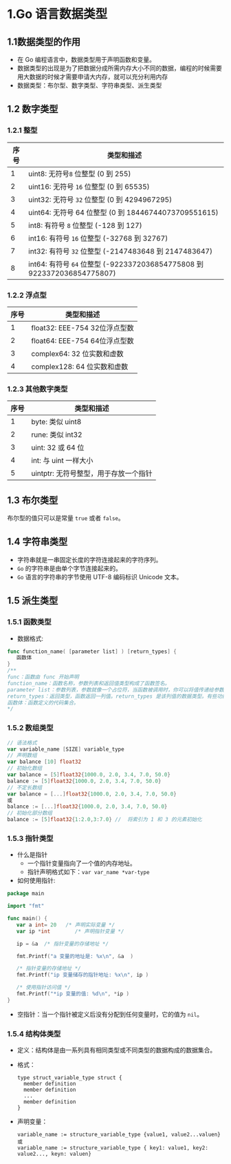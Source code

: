 # 1.Go 语言数据类型
## 1.1数据类型的作用
* 在 Go 编程语言中，数据类型用于声明函数和变量。
* 数据类型的出现是为了把数据分成所需内存大小不同的数据，编程的时候需要用大数据的时候才需要申请大内存，就可以充分利用内存
* 数据类型：布尔型、数字类型、字符串类型、派生类型
## 1.2 数字类型
### 1.2.1 整型
|  序号   | 类型和描述  |
|  ----  | ----  |
| 1  | uint8: 无符号```8``` 位整型 (0 到 255) |
| 2  | uint16: 无符号 ```16``` 位整型 (0 到 65535) |
| 3 | uint32: 无符号 ```32``` 位整型 (0 到 4294967295) |
| 4 | uint64: 无符号 64 位整型 (0 到 18446744073709551615) |
| 5  | int8: 有符号 ```8``` 位整型 (-128 到 127) |
| 6  | int16: 有符号 ```16``` 位整型 (-32768 到 32767) |
| 7  | int32: 有符号 ```32``` 位整型 (-2147483648 到 2147483647) |
| 8  | int64: 有符号 ```64``` 位整型 (-9223372036854775808 到 9223372036854775807) |
### 1.2.2 浮点型
|  序号   | 类型和描述  |
|  ----  | ----  |
| 1 |float32: EEE-754 32位浮点型数 |
| 2  | float64: EEE-754 64位浮点型数 | |
| 3  | complex64: 32 位实数和虚数 |
| 4  | complex128: 64 位实数和虚数 |

### 1.2.3 其他数字类型
|  序号   | 类型和描述  |
|  ----  | ----  |
| 1  | byte: 类似 uint8 |
| 2  | rune: 类似 int32 |
| 3  | uint: 32 或 64 位 |
| 4  | int: 与 uint 一样大小 |
| 5  | uintptr: 无符号整型，用于存放一个指针 |

## 1.3 布尔类型
布尔型的值只可以是常量 ```true``` 或者 ```false```。

## 1.4 字符串类型
* 字符串就是一串固定长度的字符连接起来的字符序列。
* ```Go``` 的字符串是由单个字节连接起来的。
* ```Go``` 语言的字符串的字节使用 UTF-8 编码标识 Unicode 文本。
## 1.5 派生类型
### 1.5.1 函数类型
* 数据格式:
``` go
func function_name( [parameter list] ) [return_types] {
   函数体
}
/**
func：函数由 func 开始声明
function_name：函数名称，参数列表和返回值类型构成了函数签名。
parameter list：参数列表，参数就像一个占位符，当函数被调用时，你可以将值传递给参数，这个值被称为实际参数。参数列表指定的是参数类型、顺序、及参数个数。参数是可选的，也就是说函数也可以不包含参数。
return_types：返回类型，函数返回一列值。return_types 是该列值的数据类型。有些功能不需要返回值，这种情况下 return_types 不是必须的。
函数体：函数定义的代码集合。
*/
```
### 1.5.2 数组类型
```go
// 语法格式
var variable_name [SIZE] variable_type
// 声明数组
var balance [10] float32
// 初始化数组
var balance = [5]float32{1000.0, 2.0, 3.4, 7.0, 50.0}
balance := [5]float32{1000.0, 2.0, 3.4, 7.0, 50.0}
// 不定长数组
var balance = [...]float32{1000.0, 2.0, 3.4, 7.0, 50.0}
或
balance := [...]float32{1000.0, 2.0, 3.4, 7.0, 50.0}
// 初始化部分数组
balance := [5]float32{1:2.0,3:7.0} //  将索引为 1 和 3 的元素初始化
```
### 1.5.3 指针类型
* 什么是指针
  * 一个指针变量指向了一个值的内存地址。
  * 指针声明格式如下：```var var_name *var-type ```
* 如何使用指针:
```go
package main

import "fmt"

func main() {
   var a int= 20   /* 声明实际变量 */
   var ip *int        /* 声明指针变量 */

   ip = &a  /* 指针变量的存储地址 */

   fmt.Printf("a 变量的地址是: %x\n", &a  )

   /* 指针变量的存储地址 */
   fmt.Printf("ip 变量储存的指针地址: %x\n", ip )

   /* 使用指针访问值 */
   fmt.Printf("*ip 变量的值: %d\n", *ip )
}
```
* 空指针：当一个指针被定义后没有分配到任何变量时，它的值为 ```nil```。

### 1.5.4 结构体类型
* 定义：结构体是由一系列具有相同类型或不同类型的数据构成的数据集合。
* 格式：
    ```
    type struct_variable_type struct {
      member definition
      member definition
      ...
      member definition
    }
    ```

* 声明变量：
  ```
  variable_name := structure_variable_type {value1, value2...valuen}
  或
  variable_name := structure_variable_type { key1: value1, key2: value2..., keyn: valuen}
  ```